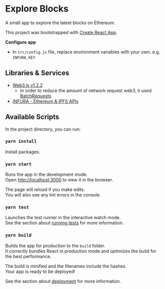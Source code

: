 # Explore Blocks

A small app to explore the latest blocks on Ethereum.

This project was bootstrapped with [Create React App](https://github.com/facebook/create-react-app).


**Configure app**

* In `src/config.js` file, replace environment variables with your own. e.g. `INFURA_KEY`

## Libraries & Services
- [Web3.js v1.2.2](https://web3js.readthedocs.io/en/v1.2.2/)
  * In order to reduce the amount of network request web3, it used [BatchRequests](https://web3js.readthedocs.io/en/v1.2.2/web3-eth.html#batchrequest)
- [INFURA - Ethereum & IPFS APIs](https://infura.io)

## Available Scripts

In the project directory, you can run:

### `yarn install`

Install packages.

### `yarn start`

Runs the app in the development mode.<br>
Open [http://localhost:3000](http://localhost:3000) to view it in the browser.

The page will reload if you make edits.<br>
You will also see any lint errors in the console.

### `yarn test`

Launches the test runner in the interactive watch mode.<br>
See the section about [running tests](https://facebook.github.io/create-react-app/docs/running-tests) for more information.

### `yarn build`

Builds the app for production to the `build` folder.<br>
It correctly bundles React in production mode and optimizes the build for the best performance.

The build is minified and the filenames include the hashes.<br>
Your app is ready to be deployed!

See the section about [deployment](https://facebook.github.io/create-react-app/docs/deployment) for more information.
